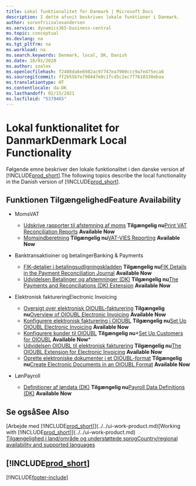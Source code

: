 ```yaml
---
title: Lokal funktionalitet for Danmark | Microsoft Docs
description: I dette afsnit beskrives lokale funktioner i Danmark.
author: sorenfriisalexandersen
ms.service: dynamics365-business-central
ms.topic: conceptual
ms.devlang: na
ms.tgt_pltfrm: na
ms.workload: na
ms.search.keywords: Denmark, local, DK, Danish
ms.date: 10/01/2020
ms.author: soalex
ms.openlocfilehash: f2408da6e6982ac97747ea7900ccc9a7e475eca8
ms.sourcegitcommit: ff2b55b7e790447e0c1fcd5c2ec7f7610338ebaa
ms.translationtype: HT
ms.contentlocale: da-DK
ms.lasthandoff: 02/15/2021
ms.locfileid: "5379465"
---
```

# <a name="denmark-local-functionality"></a><span data-ttu-id="02b3a-103">Lokal funktionalitet for Danmark</span><span class="sxs-lookup"><span data-stu-id="02b3a-103">Denmark Local Functionality</span></span>

<span data-ttu-id="02b3a-104">Følgende emne beskriver den lokale funktionalitet i den danske version af [!INCLUDE[prod_short](../../includes/prod_short.md)].</span><span class="sxs-lookup"><span data-stu-id="02b3a-104">The following topics describe the local functionality in the Danish version of [!INCLUDE[prod_short](../../includes/prod_short.md)].</span></span>  

## <a name="feature-availability"></a><span data-ttu-id="02b3a-105">Funktionen Tilgængelighed</span><span class="sxs-lookup"><span data-stu-id="02b3a-105">Feature Availability</span></span>

* <span data-ttu-id="02b3a-106">Moms</span><span class="sxs-lookup"><span data-stu-id="02b3a-106">VAT</span></span>
    * <span data-ttu-id="02b3a-107">[Udskrive rapporter til afstemning af moms](how-to-print-vat-reconciliation-reports.md) **Tilgængelig nu**</span><span class="sxs-lookup"><span data-stu-id="02b3a-107">[Print VAT Reconciliation Reports](how-to-print-vat-reconciliation-reports.md) **Available Now**</span></span>
    * <span data-ttu-id="02b3a-108">[Momsindberetning](vat-vies-reporting.md) **Tilgængelig nu**</span><span class="sxs-lookup"><span data-stu-id="02b3a-108">[VAT-VIES Reporting](vat-vies-reporting.md) **Available Now**</span></span>

* <span data-ttu-id="02b3a-109">Banktransaktioiner og betalinger</span><span class="sxs-lookup"><span data-stu-id="02b3a-109">Banking & Payments</span></span>
    * <span data-ttu-id="02b3a-110">[FIK-detaljer i betalingsudligningskladden](fik-details-in-the-payment-reconciliation-journal.md) **Tilgængelig nu**</span><span class="sxs-lookup"><span data-stu-id="02b3a-110">[FIK Details in the Payment Reconciliation Journal](fik-details-in-the-payment-reconciliation-journal.md) **Available Now**</span></span>
    * <span data-ttu-id="02b3a-111">[Udvidelsen Betalinger og afstemninger (DK)](../../ui-extensions-payments-reconciliation-formats-dk.md) **Tilgængelig nu**</span><span class="sxs-lookup"><span data-stu-id="02b3a-111">[The Payments and Reconciliations (DK) Extension](../../ui-extensions-payments-reconciliation-formats-dk.md) **Available Now**</span></span>

* <span data-ttu-id="02b3a-112">Elektronisk fakturering</span><span class="sxs-lookup"><span data-stu-id="02b3a-112">Electronic Invoicing</span></span>
    * <span data-ttu-id="02b3a-113">[Oversigt over elektronisk OIOUBL-fakturering](oioubl-electronic-invoicing-overview.md) **Tilgængelig nu**</span><span class="sxs-lookup"><span data-stu-id="02b3a-113">[Overview of OIOUBL Electronic Invoicing](oioubl-electronic-invoicing-overview.md) **Available Now**</span></span>
    * <span data-ttu-id="02b3a-114">[Konfigurere elektronisk fakturering i OIOUBL](how-to-set-up-oioubl.md) **Tilgængelig nu**</span><span class="sxs-lookup"><span data-stu-id="02b3a-114">[Set Up OIOUBL Electronic Invoicing](how-to-set-up-oioubl.md) **Available Now**</span></span>
    * <span data-ttu-id="02b3a-115">[Konfigurere kunder til OIOUBL](how-to-set-up-customers-for-oioubl.md) **Tilgængelig nu**\*</span><span class="sxs-lookup"><span data-stu-id="02b3a-115">[Set Up Customers for OIOUBL](how-to-set-up-customers-for-oioubl.md) **Available Now**\*</span></span>
    * <span data-ttu-id="02b3a-116">[Udvidelsen OIOUBL til elektronisk fakturering](ui-extensions-oioubl.md) **Tilgængelig nu**</span><span class="sxs-lookup"><span data-stu-id="02b3a-116">[The OIOUBL Extension for Electronic Invoicing](ui-extensions-oioubl.md) **Available Now**</span></span>
    * <span data-ttu-id="02b3a-117">[Oprette elektroniske dokumenter i et OIOUBL-format](how-to-create-electronic-documents-by-using-oioubl.md) **Tilgængelig nu**</span><span class="sxs-lookup"><span data-stu-id="02b3a-117">[Create Electronic Documents in an OIOUBL Format](how-to-create-electronic-documents-by-using-oioubl.md) **Available Now**</span></span>

* <span data-ttu-id="02b3a-118">Løn</span><span class="sxs-lookup"><span data-stu-id="02b3a-118">Payroll</span></span>
    * <span data-ttu-id="02b3a-119">[Definitioner af løndata (DK)](ui-extensions-payroll-data-definitions-dk.md) **Tilgængelig nu**</span><span class="sxs-lookup"><span data-stu-id="02b3a-119">[Payroll Data Definitions (DK)](ui-extensions-payroll-data-definitions-dk.md) **Available Now**</span></span>

## <a name="see-also"></a><span data-ttu-id="02b3a-120">Se også</span><span class="sxs-lookup"><span data-stu-id="02b3a-120">See Also</span></span>

<span data-ttu-id="02b3a-121">[Arbejde med [!INCLUDE[prod_short](../../includes/prod_short.md)]](../../ui-work-product.md)</span><span class="sxs-lookup"><span data-stu-id="02b3a-121">[Working with [!INCLUDE[prod_short](../../includes/prod_short.md)]](../../ui-work-product.md)</span></span>  
[<span data-ttu-id="02b3a-122">Tilgængelighed i land/område og understøttede sprog</span><span class="sxs-lookup"><span data-stu-id="02b3a-122">Country/regional availability and supported languages</span></span>](/dynamics365/business-central/dev-itpro/compliance/apptest-countries-and-translations)  

## [!INCLUDE[prod_short](../../includes/free_trial_md.md)]  


[!INCLUDE[footer-include](../../includes/footer-banner.md)]